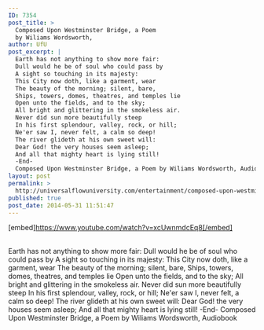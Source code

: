 ```yaml
---
ID: 7354
post_title: >
  Composed Upon Westminster Bridge, a Poem
  by Wiliams Wordsworth,
author: UfU
post_excerpt: |
  Earth has not anything to show more fair:
  Dull would he be of soul who could pass by
  A sight so touching in its majesty:
  This City now doth, like a garment, wear
  The beauty of the morning; silent, bare,
  Ships, towers, domes, theatres, and temples lie
  Open unto the fields, and to the sky;
  All bright and glittering in the smokeless air.
  Never did sun more beautifully steep
  In his first splendour, valley, rock, or hill;
  Ne'er saw I, never felt, a calm so deep!
  The river glideth at his own sweet will:
  Dear God! the very houses seem asleep;
  And all that mighty heart is lying still!
  -End-
  Composed Upon Westminster Bridge, a Poem by Wiliams Wordsworth, Audiobook
layout: post
permalink: >
  http://universalflowuniversity.com/entertainment/composed-upon-westminster-bridge-a-poem-by-wiliams-wordsworth/
published: true
post_date: 2014-05-31 11:51:47
---
```

[embed]https://www.youtube.com/watch?v=xcUwnmdcEq8[/embed]</br></br>
<p>Earth has not anything to show more fair:
Dull would he be of soul who could pass by
A sight so touching in its majesty:
This City now doth, like a garment, wear
The beauty of the morning; silent, bare,
Ships, towers, domes, theatres, and temples lie
Open unto the fields, and to the sky;
All bright and glittering in the smokeless air.
Never did sun more beautifully steep
In his first splendour, valley, rock, or hill;
Ne'er saw I, never felt, a calm so deep!
The river glideth at his own sweet will:
Dear God! the very houses seem asleep;
And all that mighty heart is lying still!
-End-
Composed Upon Westminster Bridge, a Poem by Wiliams Wordsworth, Audiobook</p>